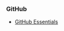 ### GitHub

- [GitHub Essentials](https://mega.nz/file/g4dlUZAT#iCyD0Inmmww3i27ugrA7SVQFU7ASv4t82cxvOryc5y8)